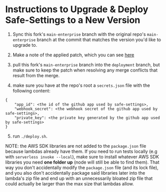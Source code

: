 # Instructions to Upgrade & Deploy Safe-Settings to a New Version

1. Sync this fork's `main-enterprise` branch with the original repo's `main-enterprise` branch at the commit that matches the version you'd like to upgrade to.

2. Make a note of the applied patch, which you can see [here](https://github.com/Louai-Abdelsalam/safe-settings/compare/main-enterprise...Louai-Abdelsalam:safe-settings:deployment)

3. pull this fork's `main-enterprise` branch into the `deployment` branch, but make sure to keep the patch when resolving any merge conflicts that result from the merge.

4. make sure you have at the repo's root a `secrets.json` file with the following content:
```
{
    "app_id": <the id of the github app used by safe-settings>,
    "webhook_secret": <the webhook secret of the github app used by safe-settings>,
    "private_key": <the private key generated by the github app used by safe-settings>
}
```

5. run `./deploy.sh`.

NOTE: the AWS SDK libraries are not added to the `package.json` file because lambdas already have them.
If you need to run tests locally (e.g with `serverless invoke --local`), make sure to install whatever AWS SDK libraries you need **one folder up** (node will still be able to find them). That way you don't accidentally modify the `package.json` file (and its lock file), and you also don't accidentally package said libraries later into the lambda's zip file and end up with an unnecessarily bloated zip file that could actually be larger than the max size that lambdas allow.
